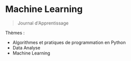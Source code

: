 # Machine Learning
> Journal d'Apprentissage

Thèmes :
*  Algorithmes et pratiques de programmation en Python
*  Data Analyse
*  Machine Learning
